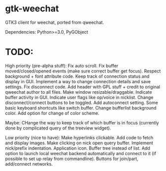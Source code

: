 # gtk-weechat
GTK3 client for weechat, ported from qweechat.

Dependencies:
Python>=3.0,
PyGObject

# TODO:
High priority (pre-alpha stuff):
Fix auto scroll.
Fix buffer moved/closed/opened events (make sure correct buffer get focus).
Respect background + font attribute code.
Keep track of connection status and display in GUI.
Implement a way to change connection details and save settings.
Fix disconnect code.
Add header with GPL stuff + credit to original qweechat author to all files.
Make window resizable/draggable.
Indicate buffer activity in GUI.
Indicate user flags like op/voice in nicklist.
Change disconnect/connect buttons to be toggled.
Add autoconnect setting.
Some basic keyboard shortcuts like switch buffer.
Change bufferlist background color.
Add option for change of color scheme.



Maybe:
CHange the way to keep track of which buffer is in focus (currently done by complicated query of the treeview widget). 

Low priority (nice to have):
Make hyperlinks clickable.
Add code to fetch and display images.
Make clicking on nick open query buffer.
Implement nick/prefix indentation.
Application icon.
Buffer tree instead of list.
Add option to launch local weechat backend automatically and connect to it (if possible to set up relay from commandline).
Buttons for join/part, add/connect networks.


